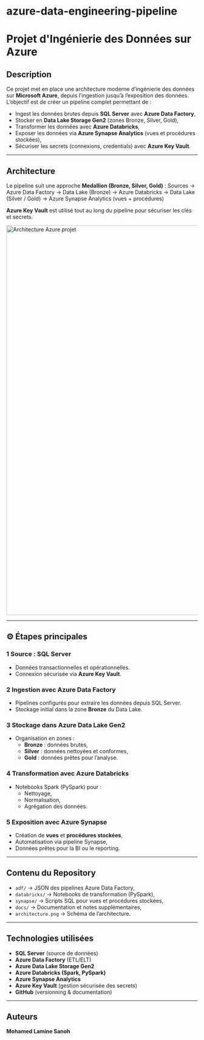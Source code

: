 # azure-data-engineering-pipeline
#  Projet d'Ingénierie des Données sur Azure

##  Description
Ce projet met en place une architecture moderne d’ingénierie des données sur **Microsoft Azure**, depuis l’ingestion jusqu’à l’exposition des données.  
L’objectif est de créer un pipeline complet permettant de :
- Ingest les données brutes depuis **SQL Server** avec **Azure Data Factory**,
- Stocker en **Data Lake Storage Gen2** (zones Bronze, Silver, Gold),
- Transformer les données avec **Azure Databricks**,
- Exposer les données via **Azure Synapse Analytics** (vues et procédures stockées),
- Sécuriser les secrets (connexions, credentials) avec **Azure Key Vault**.

---

##  Architecture
Le pipeline suit une approche **Medallion (Bronze, Silver, Gold)** :
Sources → Azure Data Factory → Data Lake (Bronze)
→ Azure Databricks → Data Lake (Silver / Gold)
→ Azure Synapse Analytics (vues + procédures)

 **Azure Key Vault** est utilisé tout au long du pipeline pour sécuriser les clés et secrets.

<img width="1536" height="1024" alt="Architecture Azure projet" src="https://github.com/user-attachments/assets/f4a7e8c0-fc5e-4e6a-94bd-eebe2102de8c" />

---

## ⚙️ Étapes principales

### 1 Source : **SQL Server**
- Données transactionnelles et opérationnelles.
- Connexion sécurisée via **Azure Key Vault**.

### 2 Ingestion avec **Azure Data Factory**
- Pipelines configurés pour extraire les données depuis SQL Server.
- Stockage initial dans la zone **Bronze** du Data Lake.

### 3 Stockage dans **Azure Data Lake Gen2**
- Organisation en zones :
  - **Bronze** : données brutes,
  - **Silver** : données nettoyées et conformes,
  - **Gold** : données prêtes pour l’analyse.

### 4 Transformation avec **Azure Databricks**
- Notebooks Spark (PySpark) pour :
  - Nettoyage,
  - Normalisation,
  - Agrégation des données.

### 5 Exposition avec **Azure Synapse**
- Création de **vues** et **procédures stockées**,
- Automatisation via pipeline Synapse,
- Données prêtes pour la BI ou le reporting.

---

##  Contenu du Repository
- `adf/` → JSON des pipelines Azure Data Factory,
- `databricks/` → Notebooks de transformation (PySpark),
- `synapse/` → Scripts SQL pour vues et procédures stockées,
- `docs/` → Documentation et notes supplémentaires,
- `architecture.png` → Schéma de l’architecture.

---

##  Technologies utilisées
- **SQL Server** (source de données)
- **Azure Data Factory** (ETL/ELT)
- **Azure Data Lake Storage Gen2**
- **Azure Databricks (Spark, PySpark)**
- **Azure Synapse Analytics**
- **Azure Key Vault** (gestion sécurisée des secrets)
- **GitHub** (versionning & documentation)

---

##  Auteurs
**Mohamed Lamine Sanoh**


